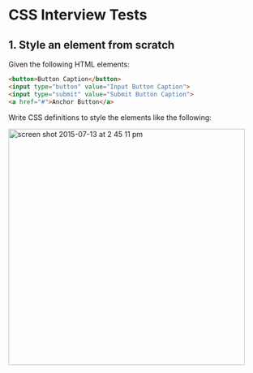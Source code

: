 # CSS Interview Tests

## 1. Style an element from scratch

Given the following HTML elements:

```html
<button>Button Caption</button>
<input type="button" value="Input Button Caption">
<input type="submit" value="Submit Button Caption">
<a href="#">Anchor Button</a>
```

Write CSS definitions to style the elements like the following:

<img width="466" alt="screen shot 2015-07-13 at 2 45 11 pm" src="https://cloud.githubusercontent.com/assets/3170805/8661833/71b7e6a2-296f-11e5-97ac-4de5ca4d7aea.png">

